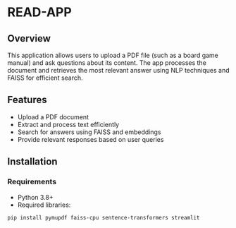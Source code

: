 # READ-APP

## Overview
This application allows users to upload a PDF file (such as a board game manual) and ask questions about its content.
The app processes the document and retrieves the most relevant answer using NLP techniques and FAISS for efficient search.

## Features

- Upload a PDF document
- Extract and process text efficiently
- Search for answers using FAISS and embeddings
- Provide relevant responses based on user queries

## Installation
### Requirements
- Python 3.8+
- Required libraries:

```
pip install pymupdf faiss-cpu sentence-transformers streamlit

```